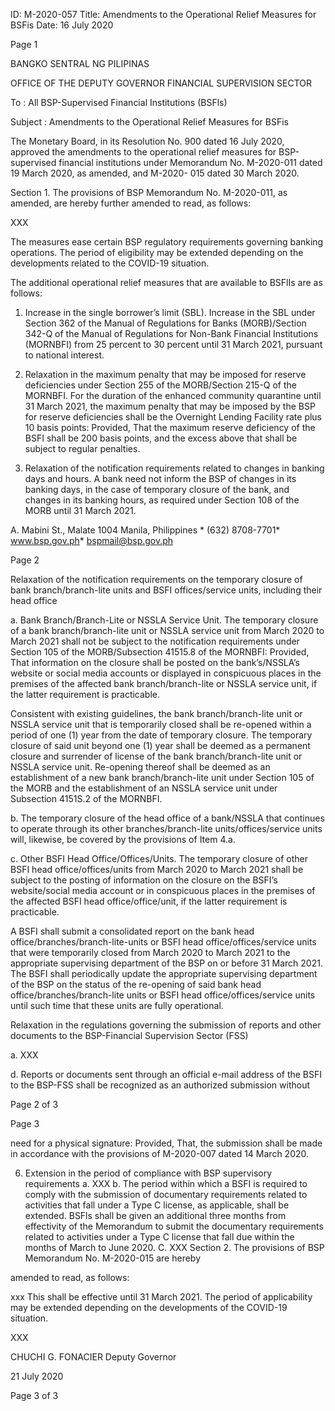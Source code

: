 ID: M-2020-057
Title: Amendments to the Operational Relief Measures for BSFis
Date: 16 July 2020

Page 1

BANGKO SENTRAL NG PILIPINAS

OFFICE OF THE DEPUTY GOVERNOR FINANCIAL SUPERVISION SECTOR

To : All BSP-Supervised Financial Institutions (BSFls)

Subject : Amendments to the Operational Relief Measures for BSFis

The Monetary Board, in its Resolution No. 900 dated 16 July 2020, approved the amendments to the operational relief measures for BSP-supervised financial institutions under Memorandum No. M-2020-011 dated 19 March 2020, as amended, and M-2020- 015 dated 30 March 2020.

Section 1. The provisions of BSP Memorandum No. M-2020-011, as amended, are hereby further amended to read, as follows:

XXX

The measures ease certain BSP regulatory requirements governing banking operations. The period of eligibility may be extended depending on the developments related to the COVID-19 situation.

The additional operational relief measures that are available to BSFlIs are as follows:

1. Increase in the single borrower’s limit (SBL). Increase in the SBL under Section 362 of the Manual of Regulations for Banks (MORB)/Section 342-Q of the Manual of Regulations for Non-Bank Financial Institutions (MORNBFI) from 25 percent to 30 percent until 31 March 2021, pursuant to national interest.

2. Relaxation in the maximum penalty that may be imposed for reserve deficiencies under Section 255 of the MORB/Section 215-Q of the MORNBFI. For the duration of the enhanced community quarantine until 31 March 2021, the maximum penalty that may be imposed by the BSP for reserve deficiencies shall be the Overnight Lending Facility rate plus 10 basis points: Provided, That the maximum reserve deficiency of the BSFI shall be 200 basis points, and the excess above that shall be subject to regular penalties.

3. Relaxation of the notification requirements related to changes in banking days and hours. A bank need not inform the BSP of changes in its banking days, in the case of temporary closure of the bank, and changes in its banking hours, as required under Section 108 of the MORB until 31 March 2021.

A. Mabini St., Malate 1004 Manila, Philippines * (632) 8708-7701* www.bsp.gov.ph* bspmail@bsp.gov.ph

Page 2

Relaxation of the notification requirements on the temporary closure of bank branch/branch-lite units and BSFI offices/service units, including their head office

a. Bank Branch/Branch-Lite or NSSLA Service Unit. The temporary closure of a bank branch/branch-lite unit or NSSLA service unit from March 2020 to March 2021 shall not be subject to the notification requirements under Section 105 of the MORB/Subsection 41515.8 of the MORNBFI: Provided, That information on the closure shall be posted on the bank’s/NSSLA’s website or social media accounts or displayed in conspicuous places in the premises of the affected bank branch/branch-lite or NSSLA service unit, if the latter requirement is practicable.

Consistent with existing guidelines, the bank branch/branch-lite unit or NSSLA service unit that is temporarily closed shall be re-opened within a period of one (1) year from the date of temporary closure. The temporary closure of said unit beyond one (1) year shall be deemed as a permanent closure and surrender of license of the bank branch/branch-lite unit or NSSLA service unit. Re-opening thereof shall be deemed as an establishment of a new bank branch/branch-lite unit under Section 105 of the MORB and the establishment of an NSSLA service unit under Subsection 4151S.2 of the MORNBFI.

b. The temporary closure of the head office of a bank/NSSLA that continues to operate through its other branches/branch-lite units/offices/service units will, likewise, be covered by the provisions of Item 4.a.

c. Other BSFI Head Office/Offices/Units. The temporary closure of other BSFI head office/offices/units from March 2020 to March 2021 shall be subject to the posting of information on the closure on the BSFI’s website/social media account or in conspicuous places in the premises of the affected BSFI head office/office/unit, if the latter requirement is practicable.

A BSFI shall submit a consolidated report on the bank head office/branches/branch-lite-units or BSFI head office/offices/service units that were temporarily closed from March 2020 to March 2021 to the appropriate supervising department of the BSP on or before 31 March 2021. The BSFI shall periodically update the appropriate supervising department of the BSP on the status of the re-opening of said bank head office/branches/branch-lite units or BSFI head office/offices/service units until such time that these units are fully operational.

Relaxation in the regulations governing the submission of reports and other documents to the BSP-Financial Supervision Sector (FSS)

a. XXX

d. Reports or documents sent through an official e-mail address of the BSFI to the BSP-FSS shall be recognized as an authorized submission without

Page 2 of 3

Page 3

need for a physical signature: Provided, That, the submission shall be made in accordance with the provisions of M-2020-007 dated 14 March 2020.

6. Extension in the period of compliance with BSP supervisory requirements a. XXX b. The period within which a BSFI is required to comply with the submission of documentary requirements related to activities that fall under a Type C license, as applicable, shall be extended. BSFls shall be given an additional three months from effectivity of the Memorandum to submit the documentary requirements related to activities under a Type C license that fall due within the months of March to June 2020. C. XXX Section 2. The provisions of BSP Memorandum No. M-2020-015 are hereby

amended to read, as follows:

xxx This shall be effective until 31 March 2021. The period of applicability may be extended depending on the developments of the COVID-19 situation.

XXX

CHUCHI G. FONACIER Deputy Governor

21 July 2020

Page 3 of 3